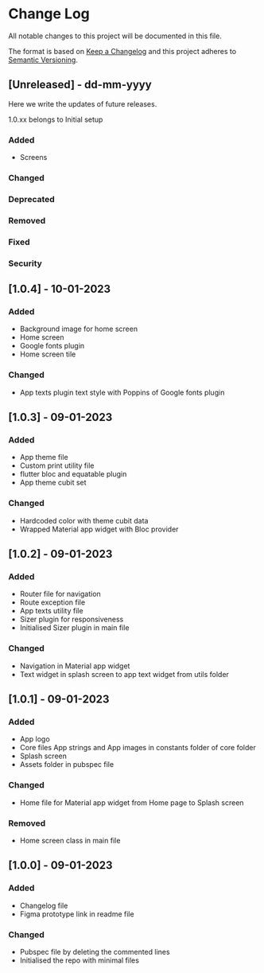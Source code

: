 # Change Log
All notable changes to this project will be documented in this file.

The format is based on [Keep a Changelog](http://keepachangelog.com/)
and this project adheres to [Semantic Versioning](http://semver.org/).

## [Unreleased] - dd-mm-yyyy
Here we write the updates of future releases.

1.0.xx belongs to Initial setup

### Added
- Screens

### Changed

### Deprecated

### Removed

### Fixed

### Security


## [1.0.4] - 10-01-2023

### Added
- Background image for home screen
- Home screen
- Google fonts plugin
- Home screen tile

### Changed
- App texts plugin text style with Poppins of Google fonts plugin

 
## [1.0.3] - 09-01-2023

### Added
- App theme file
- Custom print utility file
- flutter bloc and equatable plugin
- App theme cubit set

### Changed
- Hardcoded color with theme cubit data
- Wrapped Material app widget with Bloc provider


## [1.0.2] - 09-01-2023

### Added
- Router file for navigation
- Route exception file
- App texts utility file
- Sizer plugin for responsiveness
- Initialised Sizer plugin in main file

### Changed
- Navigation in Material app widget
- Text widget in splash screen to app text widget from utils folder


## [1.0.1] - 09-01-2023

### Added
- App logo
- Core files App strings and App images in constants folder of core folder
- Splash screen
- Assets folder in pubspec file

### Changed
- Home file for Material app widget from Home page to Splash screen

### Removed
- Home screen class in main file


## [1.0.0] - 09-01-2023

### Added
- Changelog file
- Figma prototype link in readme file

### Changed
- Pubspec file by deleting the commented lines
- Initialised the repo with minimal files